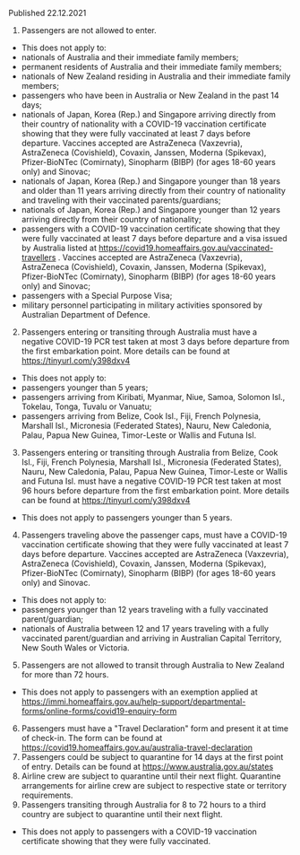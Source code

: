 Published 22.12.2021
1. Passengers are not allowed to enter.
- This does not apply to:
- nationals of Australia and their immediate family members;
- permanent residents of Australia and their immediate family members;
- nationals of New Zealand residing in Australia and their immediate family members;
- passengers who have been in Australia or New Zealand in the past 14 days;
- nationals of Japan, Korea (Rep.) and Singapore arriving directly from their country of nationality with a COVID-19 vaccination certificate showing that they were fully vaccinated at least 7 days before departure. Vaccines accepted are AstraZeneca (Vaxzevria), AstraZeneca (Covishield), Covaxin, Janssen, Moderna (Spikevax), Pfizer-BioNTec (Comirnaty), Sinopharm (BIBP) (for ages 18-60 years only) and Sinovac;
- nationals of Japan, Korea (Rep.) and Singapore younger than 18 years and older than 11 years arriving directly from their country of nationality and traveling with their vaccinated parents/guardians;
- nationals of Japan, Korea (Rep.) and Singapore younger than 12 years arriving directly from their country of nationality;
- passengers with a COVID-19 vaccination certificate showing that they were fully vaccinated at least 7 days before departure and a visa issued by Australia listed at <a href="https://covid19.homeaffairs.gov.au/vaccinated-travellers">https://covid19.homeaffairs.gov.au/vaccinated-travellers</a> . Vaccines accepted are AstraZeneca (Vaxzevria), AstraZeneca (Covishield), Covaxin, Janssen, Moderna (Spikevax), Pfizer-BioNTec (Comirnaty), Sinopharm (BIBP) (for ages 18-60 years only) and Sinovac;
- passengers with a Special Purpose Visa;
- military personnel participating in military activities sponsored by Australian Department of Defence.
2. Passengers entering or transiting through Australia must have a negative COVID-19 PCR test taken at most 3 days before departure from the first embarkation point. More details can be found at <a href="https://tinyurl.com/y398dxv4">https://tinyurl.com/y398dxv4</a>
- This does not apply to:
- passengers younger than 5 years;
- passengers arriving from Kiribati, Myanmar, Niue, Samoa, Solomon Isl., Tokelau, Tonga, Tuvalu or Vanuatu;
- passengers arriving from Belize, Cook Isl., Fiji, French Polynesia, Marshall Isl., Micronesia (Federated States), Nauru, New Caledonia, Palau, Papua New Guinea, Timor-Leste or Wallis and Futuna Isl.
3. Passengers entering or transiting through Australia from Belize, Cook Isl., Fiji, French Polynesia, Marshall Isl., Micronesia (Federated States), Nauru, New Caledonia, Palau, Papua New Guinea, Timor-Leste or Wallis and Futuna Isl. must have a negative COVID-19 PCR test taken at most 96 hours before departure from the first embarkation point. More details can be found at <a href="https://tinyurl.com/y398dxv4">https://tinyurl.com/y398dxv4</a>
- This does not apply to passengers younger than 5 years.
4. Passengers traveling above the passenger caps, must have a COVID-19 vaccination certificate showing that they were fully vaccinated at least 7 days before departure. Vaccines accepted are AstraZeneca (Vaxzevria), AstraZeneca (Covishield), Covaxin, Janssen, Moderna (Spikevax), Pfizer-BioNTec (Comirnaty), Sinopharm (BIBP) (for ages 18-60 years only) and Sinovac.
- This does not apply to:
- passengers younger than 12 years traveling with a fully vaccinated parent/guardian;
- nationals of Australia between 12 and 17 years traveling with a fully vaccinated parent/guardian and arriving in Australian Capital Territory, New South Wales or Victoria.
5. Passengers are not allowed to transit through Australia to New Zealand for more than 72 hours.
- This does not apply to passengers with an exemption applied at <a href="https://immi.homeaffairs.gov.au/help-support/departmental-forms/online-forms/covid19-enquiry-form">https://immi.homeaffairs.gov.au/help-support/departmental-forms/online-forms/covid19-enquiry-form</a>
6. Passengers must have a "Travel Declaration" form and present it at time of check-in. The form can be found at <a href="https://covid19.homeaffairs.gov.au/australia-travel-declaration">https://covid19.homeaffairs.gov.au/australia-travel-declaration</a>
7. Passengers could be subject to quarantine for 14 days at the first point of entry. Details can be found at <a href="https://www.australia.gov.au/states">https://www.australia.gov.au/states</a>
8. Airline crew are subject to quarantine until their next flight. Quarantine arrangements for airline crew are subject to respective state or territory requirements.
9. Passengers transiting through Australia for 8 to 72 hours to a third country are subject to quarantine until their next flight.
- This does not apply to passengers with a COVID-19 vaccination certificate showing that they were fully vaccinated.